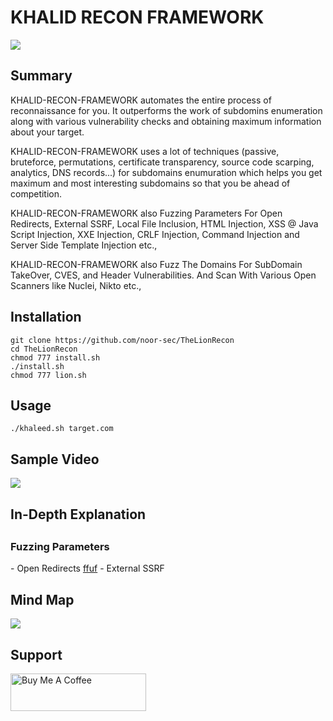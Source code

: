 <h1>KHALID RECON FRAMEWORK</h1>
<img src="https://user-images.githubusercontent.com/85073575/224540484-ac5eb342-e958-43d3-8aaa-470b94544518.png">
<h2> Summary </h2>

KHALID-RECON-FRAMEWORK automates the entire process of reconnaissance for you. It outperforms the work of subdomins enumeration along with various vulnerability checks and obtaining maximum information about your target. 

KHALID-RECON-FRAMEWORK uses a lot of techniques (passive, bruteforce, permutations, certificate transparency, source code scarping, analytics, DNS records...) for subdomains enumuration which helps you get maximum and most interesting subdomains so that you be ahead of competition.

KHALID-RECON-FRAMEWORK also Fuzzing Parameters For Open Redirects, External SSRF, Local File Inclusion, HTML Injection, XSS @ Java Script Injection, XXE Injection, CRLF Injection, Command Injection and Server Side Template Injection etc.,

KHALID-RECON-FRAMEWORK also Fuzz The Domains For SubDomain TakeOver, CVES, and Header Vulnerabilities. And Scan With Various Open Scanners like Nuclei, Nikto etc., 

<h2> Installation </h2>

```
git clone https://github.com/noor-sec/TheLionRecon
cd TheLionRecon
chmod 777 install.sh
./install.sh
chmod 777 lion.sh
```

<h2> Usage </h2>

```
./khaleed.sh target.com
```
<h2> Sample Video </h2>
<img src="https://github.com/six2dez/reconftw/blob/main/images/reconFTW.gif?raw=true">

<h2> In-Depth Explanation <h2>
<h3> Fuzzing Parameters </h3>
- Open Redirects <a href="https://github.com/ffuf/ffuf">ffuf</a>
- External SSRF <a >
<h2> Mind Map </h2>
<img src="https://user-images.githubusercontent.com/85073575/224542224-a20ae3a7-e86f-4d78-b7de-e649a0abde88.png">
<h2> Support </h2>
<a href="https://www.buymeacoffee.com/noor4sec" target="_blank"><img src="https://cdn.buymeacoffee.com/buttons/v2/default-yellow.png" alt="Buy Me A Coffee" style="height: 60px !important;width: 217px !important;" ></a>
